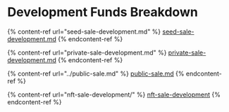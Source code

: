 # Development Funds Breakdown

{% content-ref url="seed-sale-development.md" %}
[seed-sale-development.md](seed-sale-development.md)
{% endcontent-ref %}

{% content-ref url="private-sale-development.md" %}
[private-sale-development.md](private-sale-development.md)
{% endcontent-ref %}

{% content-ref url="../public-sale.md" %}
[public-sale.md](../public-sale.md)
{% endcontent-ref %}

{% content-ref url="nft-sale-development/" %}
[nft-sale-development](nft-sale-development/)
{% endcontent-ref %}
